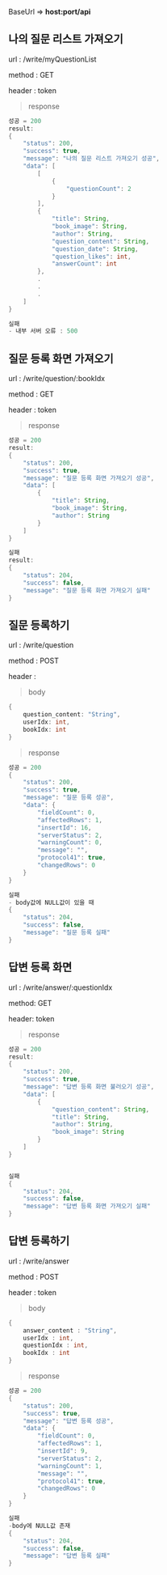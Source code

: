 BaseUrl =>  <b>host:port/api</b>

## 나의 질문 리스트 가져오기

url : /write/myQuestionList

method : GET

header : token

> response

```java
성공 = 200
result:
{
    "status": 200,
    "success": true,
    "message": "나의 질문 리스트 가져오기 성공",
    "data": [
        [
            {
                "questionCount": 2
            }
        ],
        {
            "title": String,
            "book_image": String,
            "author": String,
            "question_content": String,
            "question_date": String,
            "question_likes": int,
            "answerCount": int
        },
        .
        .
        .      
    ]
}

실패 
- 내부 서버 오류 : 500
```



## 질문 등록 화면 가져오기

url : /write/question/:bookIdx

method : GET

header : token

> response

```java
성공 = 200
result:
{
    "status": 200,
    "success": true,
    "message": "질문 등록 화면 가져오기 성공",
    "data": [
        {
            "title": String,
            "book_image": String,
            "author": String
        }
    ]
}

실패
result:
{
    "status": 204,
    "success": false,
    "message": "질문 등록 화면 가져오기 실패"
}
```

## 질문 등록하기

url : /write/question

method : POST

header : 

> body

```java
{
    question_content: "String",
    userIdx: int,
    bookIdx: int
}
```

> response

```java
성공 = 200
{
    "status": 200,
    "success": true,
    "message": "질문 등록 성공",
    "data": {
        "fieldCount": 0,
        "affectedRows": 1,
        "insertId": 16,
        "serverStatus": 2,
        "warningCount": 0,
        "message": "",
        "protocol41": true,
        "changedRows": 0
    }
}

실패 
- body값에 NULL값이 있을 때
{
    "status": 204,
    "success": false,
    "message": "질문 등록 실패"
}

```

## 답변 등록 화면

url : /write/answer/:questionIdx

method: GET

header: token

> response

```java
성공 = 200
result:
{
    "status": 200,
    "success": true,
    "message": "답변 등록 화면 불러오기 성공",
    "data": [
        {
            "question_content": String,
            "title": String,
            "author": String,
            "book_image": String
        }
    ]
}


실패
{
    "status": 204,
    "success": false,
    "message": "답변 등록 화면 가져오기 실패"
}

```

## 답변 등록하기

url : /write/answer

method : POST

header : token

> body

```java
{
	answer_content : "String",
	userIdx : int,
	questionIdx : int,
	bookIdx : int
}
```

> response

```java
성공 = 200
{
    "status": 200,
    "success": true,
    "message": "답변 등록 성공",
    "data": {
        "fieldCount": 0,
        "affectedRows": 1,
        "insertId": 9,
        "serverStatus": 2,
        "warningCount": 1,
        "message": "",
        "protocol41": true,
        "changedRows": 0
    }
}

실패
-body에 NULL값 존재
{
    "status": 204,
    "success": false,
    "message": "답변 등록 실패"
}
```


